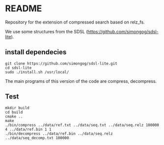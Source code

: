 # README #

Repository for the extension of compressed search based on relz_fs.

We use some structures from the SDSL (https://github.com/simongog/sdsl-lite).

install dependecies
-------------------
```
git clone https://github.com/simongog/sdsl-lite.git
cd sdsl-lite
sudo ./install.sh /usr/local/
```

The main programs of this version of the code are compress, decompress.

Test
-------------------
```
mkdir build
cd build
cmake ..
make
./bin/compress ../data/ref.txt ../data/seq.txt ../data/seq.relz 100000 4 ../data/ref.bin 1 1
./bin/decompress ../data/ref.bin ../data/seq.relz ../data/seq_decomp.txt 100000

```


